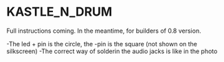 # KASTLE_N_DRUM
Full instructions coming. In the meantime, for builders of 0.8 version.

-The led + pin is the circle, the -pin is the square (not shown on the silkscreen)
-The correct way of solderin the audio jacks is like in the photo
